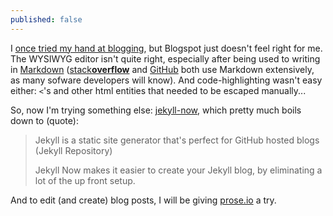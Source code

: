 ```yaml
---
published: false
---
```


I [once tried my hand at blogging](http://bkiers.blogspot.com), but Blogspot just doesn't feel right for me. The WYSIWYG editor isn't quite right, especially after being used to writing in [Markdown](http://daringfireball.net/projects/markdown/) ([stack**overflow**](http://stackoverflow.com) and [GitHub](http://github.com) both use Markdown extensively, as many sofware developers will know). And code-highlighting wasn't easy either: `<`'s and other html entities that needed to be escaped manually...
 
So, now I'm trying something else: [jekyll-now](https://github.com/barryclark/jekyll-now), which pretty much boils down to (quote):
 
> Jekyll is a static site generator that's perfect for GitHub hosted blogs (Jekyll Repository)
>
> Jekyll Now makes it easier to create your Jekyll blog, by eliminating a lot of the up front setup.
 
And to edit (and create) blog posts, I will be giving [prose.io](http://prose.io) a try.